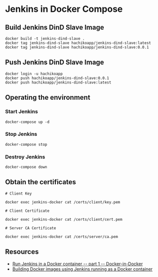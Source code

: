 # Jenkins in Docker Compose

## Build Jenkins DinD Slave Image

```
docker build -t jenkins-dind-slave .
docker tag jenkins-dind-slave hachikoapp/jenkins-dind-slave:latest
docker tag jenkins-dind-slave hachikoapp/jenkins-dind-slave:0.0.1
```

## Push Jenkins DinD Slave Image

```
docker login -u hachikoapp
docker push hachikoapp/jenkins-dind-slave:0.0.1
docker push hachikoapp/jenkins-dind-slave:latest
```

## Operating the environment

### Start Jenkins

```
docker-compose up -d
```

### Stop Jenkins

```
docker-compose stop
```

### Destroy Jenkins

```
docker-compose down
```

## Obtain the certificates

```
# Client Key

docker exec jenkins-docker cat /certs/client/key.pem

# Client Certificate

docker exec jenkins-docker cat /certs/client/cert.pem

# Server CA Certificate

docker exec jenkins-docker cat /certs/server/ca.pem
```

## Resources

- [Run Jenkins in a Docker container -- part 1 -- Docker-in-Docker](https://davelms.medium.com/run-jenkins-in-a-docker-container-part-1-docker-in-docker-7ca75262619d)
- [Building Docker images using Jenkins running as a Docker container](https://www.youtube.com/watch?v=h15Mh9FDMLo)
